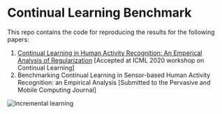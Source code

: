# Continual Learning Benchmark

This repo contains the code for reproducing the results for the following papers:

1. [Continual Learning in Human Activity Recognition: An Emperical Analysis of Regularization](https://drive.google.com/file/d/1B-p_xzlA2j56LtzxQyUHA34QwxedJosJ/view) [Accepted at ICML 2020 workshop on Continual Learning]
2. Benchmarking Continual Learning in Sensor-based Human Activity Recognition: an Empirical Analysis [Submitted to the Pervasive and Mobile Computing Journal]

![Incremental learning](https://github.com/srvCodes/continual-learning-benchmark/blob/master/utils/img/incremental_learning.png)

